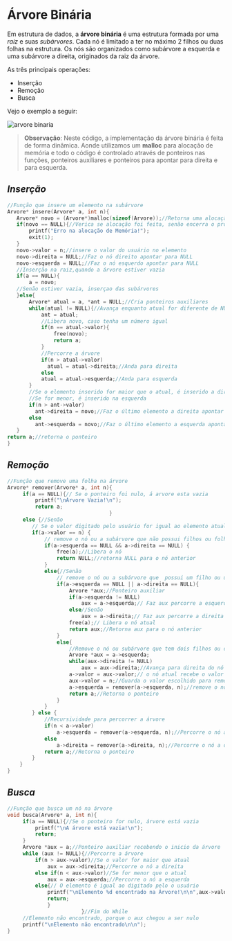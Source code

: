 # Árvore Binária

 Em estrutura de dados, a **árvore binária** é uma estrutura formada por uma *raiz* e suas *subárvores*. Cada nó é limitado a ter no máximo 2 filhos ou duas folhas na estrutura. Os nós são organizados como subárvore a esquerda e uma subárvore a direita, originados da raiz da árvore.

As três principais operações:

- Inserção
- Remoção
- Busca

Vejo o exemplo a seguir:

 ![arvore binaria](https://github.com/JhonatanBS/Arvore/blob/master/images/arvoreBinaria.jpg)
     
>**Observação**: Neste código, a implementação da árvore binária é feita de forma dinâmica. Aonde utilizamos um **malloc** para alocação de memória e todo o código é controlado através de ponteiros nas funções, ponteiros auxiliares e ponteiros para apontar para direita e para esquerda.

 ## *Inserção*

 

 ```c
 //Função que insere um elemento na subárvore
Arvore* insere(Arvore* a, int n){
    Arvore* novo = (Arvore*)malloc(sizeof(Arvore));//Retorna uma alocação na memória do tipo struct
    if(novo == NULL){//Verica se alocação foi feita, senão encerra o programa
        printf("Erro na alocação de Memória!");
        exit(1);
    }
    novo->valor = n;//insere o valor do usuário no elemento
    novo->direita = NULL;//Faz o nó direito apontar para NULL
    novo->esquerda = NULL;//Faz o nó esquerdo apontar para NULL
    //Inserção na raiz,quando a árvore estiver vazia
    if(a == NULL){
        a = novo;
    //Senão estiver vazia, inserçao das subárvores    
    }else{
        Arvore* atual = a, *ant = NULL;//Cria ponteiros auxiliares
        while(atual != NULL){//Avança enquanto atual for diferente de NULL
            ant = atual;
            //Libera novo, caso tenha um número igual
            if(n == atual->valor){
                free(novo);
                return a;
            }
            //Percorre a árvore 
            if(n > atual->valor)
              atual = atual->direita;//Anda para direita
            else
            atual = atual->esquerda;//Anda para esquerda  
        }
        //Se o elemento inserido for maior que o atual, é inserido a direita,
        //Se for menor, é inserido na esquerda
        if(n > ant->valor)
          ant->direita = novo;//Faz o último elemento a direita apontar para o novo elemento
        else
          ant->esquerda = novo;//Faz o último elemento a esquerda apontar para o novo elemento 
    }
return a;//retorna o ponteiro
}
 ```

## *Remoção*

```c
//Função que remove uma folha na árvore
Arvore* remover(Arvore* a, int n){
     if(a == NULL){// Se o ponteiro foi nulo, á arvore esta vazia
         printf("\nÁrvore Vazia!\n");
         return a;
                                 }
     else {//Senão
        // Se o valor digitado pelo usuário for igual ao elemento atual
        if(a->valor == n) {
            // remove o nó ou a subárvore que não possui filhos ou folhas
            if(a->esquerda == NULL && a->direita == NULL) {
                free(a);//Libera o nó
                return NULL;//retorna NULL para o nó anterior
            }
            else{//Senão
                // remove o nó ou a subárvore que  possui um filho ou uma folha
                if(a->esquerda == NULL || a->direita == NULL){
                    Arvore *aux;//Ponteiro auxiliar
                    if(a->esquerda != NULL)
                        aux = a->esquerda;// Faz aux percorre a esquerda
                    else//Senão
                        aux = a->direita;// Faz aux percorre a direita
                    free(a);// Libera o nó atual
                    return aux;//Retorna aux para o nó anterior
                }
                else{
                    //Remove o nó ou subárvore que tem dois filhos ou duas folhas
                    Arvore *aux = a->esquerda;
                    while(aux->direita != NULL)
                        aux = aux->direita;//Avança para direita do nó
                    a->valor = aux->valor;// o nó atual recebe o valor do ultomo nó a esquerda
                    aux->valor = n;//Guarda o valor escolhido para remover
                    a->esquerda = remover(a->esquerda, n);//remove o nó na subárvore a esquerda
                    return a;//Retorna o ponteiro 
                }
            }
        } else {
            //Recursividade para percorrer a árvore
            if(n < a->valor)
                a->esquerda = remover(a->esquerda, n);//Percorre o nó a esquerda
            else
                a->direita = remover(a->direita, n);//Percorre o nó a direita
            return a;//Retorna o ponteiro
        }
    }
}
```

## *Busca*

```c
//Função que busca um nó na árvore
void busca(Arvore* a, int n){
     if(a == NULL){//Se o ponteiro for nulo, árvore está vazia
         printf("\nA árvore está vazia!\n");
         return;
     }
     Arvore *aux = a;//Ponteiro auxiliar recebendo o inicio da árvore
     while (aux != NULL){//Percorre a árvore
         if(n > aux->valor)//Se o valor for maior que atual 
             aux = aux->direita;//Percorre o nó a direita
         else if(n < aux->valor)//Se for menor que o atual
             aux = aux->esquerda;//Percorre o nó a esquerda
         else{// O elemento é igual ao digitado pelo o usuário 
             printf("\nElemento %d encontrado na Árvore!\n\n",aux->valor);
             return;
             }
                        }//Fim do While
     //Elemento não encontrado, porque o aux chegou a ser nulo                   
     printf("\nElemento não encontrado\n\n");
}
```



